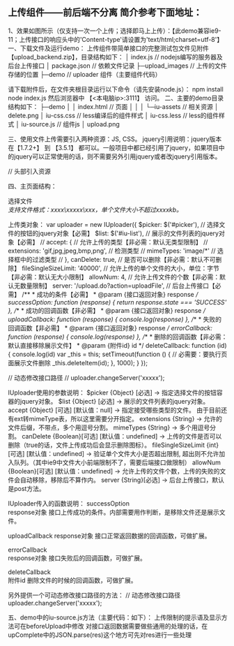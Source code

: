 ## 上传组件——前后端不分离 简介参考下面地址：
1、效果如图所示（仅支持一次一个上传；选择即马上上传）：【此demo兼容ie9-11；上传接口的响应头中的'Content-type'请设置为'text/html;charset=utf-8'】
一、下载文件及运行demo：
上传组件带简单接口的完整测试包文件见附件【upload_backend.zip】，目录结构如下：
│ index.js     // nodejs编写的服务器及后台上传接口
│ package.json     // 依赖文件记录
├─upload_images    // 上传的文件存储的位置
├─demo     // uploader 组件（主要组件代码）

请下载附件后，在文件夹根目录运行以下命令（请先安装node.js）：
npm install
node index.js
然后浏览器中    【<本电脑ip>:3111】   访问。
二、主要的demo目录结构如下：
├─demo
│ │ index.html     // 页面
│ │
│ └─iu-assets     // 相关资源
│ delete.png
│ iu-css.css     // less编译后的组件样式
│ iu-css.less     // less的组件样式
│ iu-source.js      // 组件js
│ upload.png

三、使用文件上传需要引入两种资源：JS, CSS。
jquery引用说明：jquery版本在【1.7.2+】  到 【3.5.1】 都可以。一般项目中都已经引用了jquery，如果项目中的jquery可以正常使用的话，则不需要另外引用jquery或者改jquery引用版本。

// 头部引入资源
<!--引入JS&CSS：jquery可引入其他版本，或引入本地版本-->
<script type="text/javascript" src="//lib.baomitu.com/jquery/2.2.4/jquery.min.js"></script>
<link rel="stylesheet" href="./iu-assets/iu-css.css">

四、主页面结构：
<div class="iu-module">
    <div class="iu-btns">
        <div id="picker" class="iu-choose-btn">
            <label>选择文件</label>
        </div>
        <i class="iu-remark">支持文件格式：xxxx\xxxxx\xxx，单个文件大小不超过xxxxkb。</i>
    </div>
    <!--用来存放文件信息-->
    <ul id="iu-list" class="iu-list">
    </ul>
</div>
<script src="./iu-assets/iu-source.js"></script>

上传类对象：
var uploader = new IUploader({
    $picker: $('#picker'), // 选择文件的按钮的jquery对象【必需】
    $list: $('#iu-list'), // 展示的文件列表的jquery对象【必需】
    // accept: { // 允许上传的类型【非必需：默认无类型限制】
    //     extensions: 'gif,jpg,jpeg,bmp,png', // 检测类型
    //     mimeTypes: 'image/*' // 选择框中的过滤类型
    // },
    canDelete: true, // 是否可以删除【非必需：默认不可删除】
    fileSingleSizeLimit: '40000', // 允许上传的单个文件的大小，单位：字节【非必需：默认无大小限制】
    allowNum: 4,  // 允许上传文件的个数【非必需：默认无数量限制】
    server: '/upload.do?action=uploadFile', // 后台上传接口【必需】
    /**
     * 成功的条件【必需】
     * @param {接口返回对象} response
     */
    successOption: function (response) {
        return response.state === 'SUCCESS'
    },
    /**
     * 成功的回调函数【非必需】
     * @param {接口返回对象} response
     */
    uploadCallback: function (response) {
        console.log(response)
    },
    /**
     * 失败的回调函数【非必需】
     * @param {接口返回对象} response
     */
    errorCallback: function (response) {
        console.log(response)
    },
    /**
     * 删除的回调函数【非必需：默认直接移除展示文件】
     * @param {附件id} id
     */
    deleteCallback: function (id) {
        console.log(id)
        var _this = this;
        setTimeout(function () {
            // 必需要：要执行页面展示文件删除
            _this.deleteItem(id);
        }, 1000);
    }
});
 
 
// 动态修改接口路径
// uploader.changeServer('xxxxx');


IUploader使用的参数说明：
$picker  {Object} [必选]  →  指定选择文件的按钮容器的jquery对象。
$list  {Object} [必选]   → 展示的文件列表的jquery对象。
accept  {Object} [可选] [默认值：null]  →  指定接受哪些类型的文件。 由于目前还有ext转mimeType表，所以这里需要分开指定。
extensions {String}  →  允许的文件后缀，不带点，多个用逗号分割。
mimeTypes {String}  →  多个用逗号分割。
canDelete  {Boolean}[可选] [默认值：undefined]  →  上传的文件是否可以删除（true的话，文件上传成功后会显示删除图标）。
fileSingleSizeLimit   {int} [可选] [默认值：undefined]  →  验证单个文件大小是否超出限制, 超出则不允许加入队列。（其中ie9中文件大小前端限制不了，需要后端接口做限制）
allowNum  {Boolean}[可选] [默认值：undefined]  →  允许上传的文件个数，上传的失败的文件会自动移除，移除后不算作内。
server  {String}[必选]   →  后台上传接口，默认是post方法。


IUploader传入的函数说明：
successOption	
response对象
接口上传成功的条件。内部需要用作判断，是移除文件还是展示文件。

uploadCallback
response对象
接口正常返回数据的回调函数，可做扩展。

errorCallback	
response对象
接口失败后的回调函数，可做扩展。

deleteCallback	
附件id
删除文件的时候的回调函数，可做扩展。

另外提供一个可动态修改接口路径的方法：
// 动态修改接口路径
uploader.changeServer('xxxxx');


五、demo中的iu-source.js方法（主要代码：如下）：
上传限制的提示语及显示方法可在beforeUpload中修改
对接口返回数据需要做些通用的处理的话，在upComplete中的JSON.parse(res)这个地方可先对res进行一些处理
